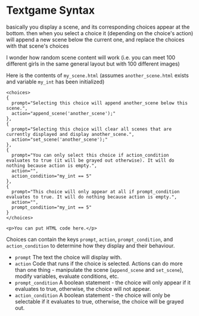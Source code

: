 # Textgame Syntax

basically you display a scene, and its corresponding choices appear at the bottom. then when you select a choice it (depending on the choice's action) will append a new scene below the current one, and replace the choices with that scene's choices

I wonder how random scene content will work (i.e. you can meet 100 different girls in the same general layout but with 100 different images)

Here is the contents of `my_scene.html` (assumes `another_scene.html` exists and variable `my_int` has been initialized)
```
<choices>
{
  prompt="Selecting this choice will append another_scene below this scene.",
  action="append_scene('another_scene');"
},
{
  prompt="Selecting this choice will clear all scenes that are currently displayed and display another_scene.",
  action="set_scene('another_scene');"
},
{
  prompt="You can only select this choice if action_condition evaluates to true (it will be grayed out otherwise). It will do nothing because action is empty.",
  action="",
  action_condition="my_int == 5"
},
{
  prompt="This choice will only appear at all if prompt_condition evaluates to true. It will do nothing because action is empty.",
  action="",
  prompt_condition="my_int == 5"
}
</choices>

<p>You can put HTML code here.</p>
```

Choices can contain the keys `prompt`, `action`, `prompt_condition`, and `action_condition` to determine how they display and their behaviour.
- `prompt` The text the choice will display with.
- `action` Code that runs if the choice is selected. Actions can do more than one thing - manipulate the scene (`append_scene` and `set_scene`), modify variables, evaluate conditions, etc.
- `prompt_condition` A boolean statement - the choice will only appear if it evaluates to true, otherwise, the choice will not appear.
- `action_condition` A boolean statement - the choice will only be selectable if it evaluates to true, otherwise, the choice will be grayed out.

